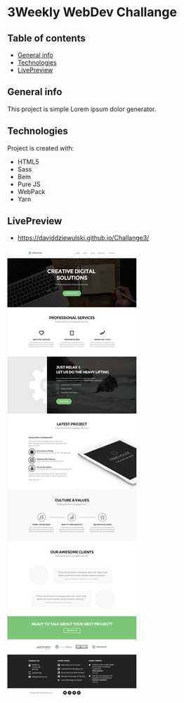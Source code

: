 # 3Weekly WebDev Challange
## Table of contents
* [General info](#general-info)
* [Technologies](#technologies)
* [LivePreview](#livePreview)


## General info
This project is simple Lorem ipsum dolor generator.
	
## Technologies
Project is created with:
* HTML5
* Sass
* Bem
* Pure JS
* WebPack 
* Yarn

## LivePreview
* https://daviddziewulski.github.io/Challange3/

![View Page](./viewPage/project.jpg) 
    